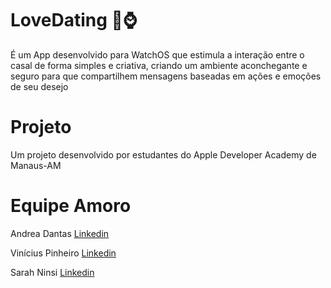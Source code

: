 # LoveDating 💖⌚️
É um App desenvolvido para WatchOS que estimula a interação entre o casal de forma simples e criativa, criando um ambiente aconchegante e seguro para que compartilhem mensagens baseadas em ações e emoções de seu desejo

# Projeto 
Um projeto desenvolvido por estudantes do Apple Developer Academy de Manaus-AM 

# Equipe Amoro
Andrea Dantas
[Linkedin](https://www.linkedin.com/in/juliana-dantas--04b189127/)

Vinícius Pinheiro 
[Linkedin](https://www.linkedin.com/in/viniciuspinheiiro/)

Sarah Ninsi
[Linkedin](https://www.linkedin.com/in/sarahninsi/)

